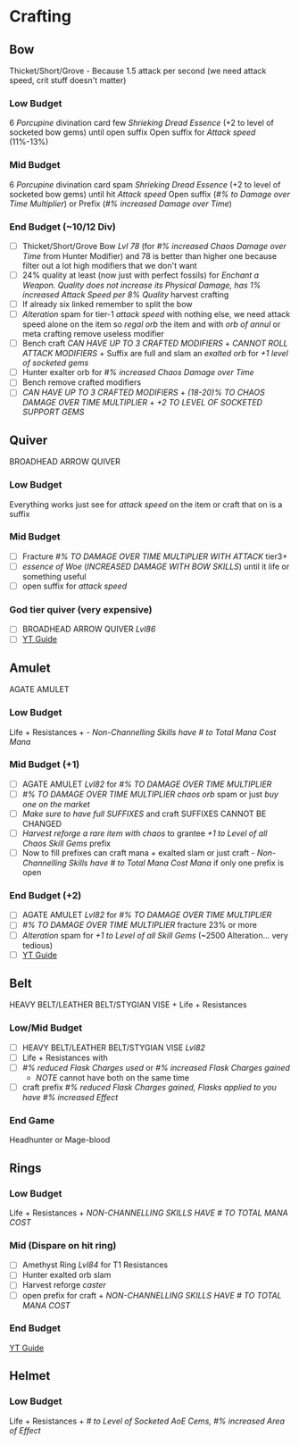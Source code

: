 # Crafting

## Bow

Thicket/Short/Grove - Because 1.5 attack per second (we need attack speed, crit stuff doesn't matter)

### Low Budget

6 _Porcupine_ divination card
few _Shrieking Dread Essence_ (+2 to level of socketed bow gems) until open suffix
Open suffix for _Attack speed_ (11%-13%)

### Mid Budget

6 _Porcupine_ divination card
spam _Shrieking Dread Essence_ (+2 to level of socketed bow gems) until hit _Attack speed_
Open suffix (_#% to Damage over Time Multiplier_) or Prefix (_#% increased Damage over Time_)

### End Budget (~10/12 Div)

- [ ] Thicket/Short/Grove Bow _Lvl 78_ (for _#% increased Chaos Damage over Time_ from Hunter Modifier) and 78 is better than higher one because filter out a lot high modifiers that we don't want
- [ ] 24% quality at least (now just with perfect fossils) for _Enchant a Weapon. Quality does not increase its Physical Damage, has 1% increased Attack Speed per 8% Quality_ harvest crafting
- [ ] If already six linked remember to split the bow
- [ ] _Alteration_ spam for tier-1 _attack speed_ with nothing else, we need attack speed alone on the item so _regal orb_ the item and with _orb of annul_ or meta crafting remove useless modifier
- [ ] Bench craft _CAN HAVE UP TO 3 CRAFTED MODIFIERS_ + _CANNOT ROLL ATTACK MODIFIERS_ + Suffix are full and slam an _exalted orb_ for _+1 level of socketed gems_
- [ ] Hunter exalter orb for _#% increased Chaos Damage over Time_
- [ ] Bench remove crafted modifiers
- [ ] _CAN HAVE UP TO 3 CRAFTED MODIFIERS_ + _(18-20)% TO CHAOS DAMAGE OVER TIME MULTIPLIER_ + _+2 TO LEVEL OF SOCKETED SUPPORT GEMS_

## Quiver

BROADHEAD ARROW QUIVER

### Low Budget

Everything works just see for _attack speed_ on the item or craft that on is a suffix

### Mid Budget

- [ ] Fracture _#% TO DAMAGE OVER TIME MULTIPLIER WITH ATTACK_ tier3+
- [ ] _essence of Woe_ (_INCREASED DAMAGE WITH BOW SKILLS_) until it life or something useful
- [ ] open suffix for _attack speed_

### God tier quiver (very expensive)

- [ ] BROADHEAD ARROW QUIVER _Lvl86_
- [ ] [YT Guide](https://youtu.be/327_qVnPOq8?si=g4zIbnt6EQp6Yb65&t=1688)

## Amulet

AGATE AMULET

### Low Budget

Life + Resistances + _- Non-Channelling Skills have # to Total Mana Cost Mana_

### Mid Budget (+1)

- [ ] AGATE AMULET _Lvl82_ for _#% TO DAMAGE OVER TIME MULTIPLIER_
- [ ] _#% TO DAMAGE OVER TIME MULTIPLIER_ _chaos orb_ spam or just _buy one on the market_
- [ ] _Make sure to have full SUFFIXES_ and craft SUFFIXES CANNOT BE CHANGED
- [ ] _Harvest reforge a rare item with chaos_ to grantee _+1 to Level of all Chaos Skill Gems_ prefix
- [ ] Now to fill prefixes can craft mana + exalted slam or just craft _- Non-Channelling Skills have # to Total Mana Cost Mana_ if only one prefix is open

### End Budget (+2)

- [ ] AGATE AMULET _Lvl82_ for _#% TO DAMAGE OVER TIME MULTIPLIER_
- [ ] _#% TO DAMAGE OVER TIME MULTIPLIER_ fracture 23% or more
- [ ] _Alteration_ spam for _+1 to Level of all Skill Gems_ (~2500 Alteration... very tedious)
- [ ] [YT Guide](https://youtu.be/327_qVnPOq8?si=VQsC7LAaR9p2T4rK&t=2401)

## Belt

HEAVY BELT/LEATHER BELT/STYGIAN VISE + Life + Resistances

### Low/Mid Budget

- [ ] HEAVY BELT/LEATHER BELT/STYGIAN VISE _Lvl82_
- [ ] Life + Resistances with
- [ ] _#% reduced Flask Charges used_ or _#% increased Flask Charges gained_
  - _NOTE_ cannot have both on the same time
- [ ] craft prefix _#% reduced Flask Charges gained, Flasks applied to you have #% increased Effect_

### End Game

Headhunter or Mage-blood

## Rings

### Low Budget

Life + Resistances + _NON-CHANNELLING SKILLS HAVE # TO TOTAL MANA COST_

### Mid (Dispare on hit ring)

- [ ] Amethyst Ring _Lvl84_ for T1 Resistances
- [ ] Hunter exalted orb slam
- [ ] Harvest reforge _caster_
- [ ] open prefix for craft + _NON-CHANNELLING SKILLS HAVE # TO TOTAL MANA COST_

### End Budget

[YT Guide](https://youtu.be/327_qVnPOq8?si=LPsK8HKar9X0Zs8a&t=4208)

## Helmet

### Low Budget

Life + Resistances + _# to Level of Socketed AoE Cems, #% increased Area of Effect_

